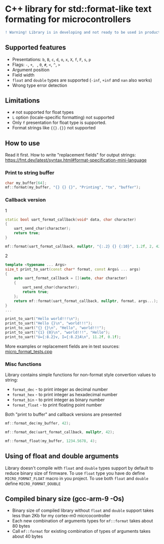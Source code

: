 # C++ library for std::format-like text formating for microcontrollers
```diff
! Warning! Library is in developing and not ready to be used in production code !
```

## Supported features
* Presentations: `b`, `B`, `c`, `d`, `o`, `x`, `X`, `f`, `F`, `s`, `p`
* Flags: `-`, `+`, ` `, `0`, `#`,  `<`, `^`, `>`
* Argument position
* Field width
* `float` and `double` types are supported (`-inf`, `+inf` and `nan` also works)
* Wrong type error detection

## Limitations
* `#` not supported for float types
* `L` option (locale-specific formatting) not supported
* Only `f` presentation for float type is supported. 
* Format strings like `{{}.{}}` not supported

## How to use

Read it first. How to write "replacement fields" for output strings: https://fmt.dev/latest/syntax.html#format-specification-mini-language 

### Print to string buffer
```cpp
char my_buffer[64];
mf::format(my_buffer, "{} {} {}", "Printing", "to", "buffer");
```

### Callback version
1
```cpp
static bool uart_format_callback(void* data, char character)
{
    uart_send_char(character);
    return true;
}

mf::format(uart_format_callback, nullptr, "{:.2} {} {:10}", 1.2f, 2, 42U);
```
2
```cpp
template <typename ... Args>
size_t print_to_uart(const char* format, const Args& ... args)
{
    auto uart_format_callback = [](auto, char character)
    {
        uart_send_char(character);
        return true;
    };
    return mf::format(uart_format_callback, nullptr, format, args...);
}
...

print_to_uart("Hello world!!!\n");
print_to_uart("Hello {}\n", "world!!!");
print_to_uart("{} {}\n", "Hello", "world!!!");
print_to_uart("{1} {0}\n", "world!!!", "Hello");
print_to_uart("U={:8.2}v, I={:8.2}A\n", 11.2f, 0.1f);
```

More examples or replacement fields are in test sources: [micro_format_tests.cpp](tests/micro_format_tests.cpp)

### Misc functions
Library contains simple functions for non-format style convertion values to string:
* `format_dec` - to print integer as decimal number
* `format_hex` - to print integer as hexadecimal number
* `format_bin` - to print integer as binary number
* `format_float` - to print floating point number

Both "print to buffer" and callback versions are presented

```cpp
mf::format_dec(my_buffer, 42);

mf::format_dec(uart_format_callback, nullptr, 42);

mf::format_float(my_buffer, 1234.5678, 4);

```

## Using of float and double arguments
Library doesn't compile with `float` and `double` types support by default to reduce binary size of firmware. To use `float` type you have do define `MICRO_FORMAT_FLOAT` macro in you project. To use both `float` and `double` define `MICRO_FORMAT_DOUBLE`

## Compiled binary size (gcc-arm-9 -Os)
* Binary size of compiled library without `float` and `double` support takes less than 2Kb for my cortex-m0 micrcocontroller
* Each new combination of arguments types for `mf::format` takes about 80 bytes
* Call `mf::format` for existing combination of types of arguments takes about 40 bytes
